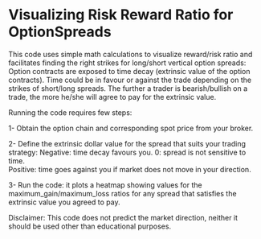 # Visualizing Risk Reward Ratio for OptionSpreads

This code uses simple math calculations to visualize reward/risk ratio and facilitates finding the right strikes for long/short vertical option spreads:
Option contracts are exposed to time decay (extrinsic value of the option contracts). Time could be in favour or against the trade depending on the strikes of short/long spreads. The further a trader is bearish/bullish on a trade, the more he/she will agree to pay for the extrinsic value. 

Running the code requires few steps:

1- Obtain the option chain and corresponding spot price from your broker.

2- Define the extrinsic dollar value for the spread that suits your trading strategy:
  Negative: time decay favours you. 
  0: spread is not sensitive to time.  
  Positive: time goes against you if market does not move in your direction.

3- Run the code: it plots a heatmap showing values for the maximum_gain/maximum_loss ratios for any spread that satisfies the extrinsic value you agreed to pay.

Disclaimer: This code does not predict the market direction, neither it should be used other than educational purposes.
